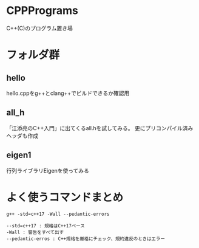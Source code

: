 # CPPPrograms
C++(C)のプログラム置き場

# フォルダ群

## hello

hello.cppをg++とclang++でビルドできるか確認用

## all_h

「江添亮のC++入門」に出てくるall.hを試してみる。
更にプリコンパイル済みヘッダも作成

## eigen1

行列ライブラリEigenを使ってみる

# よく使うコマンドまとめ

```
g++ -std=c++17 -Wall --pedantic-errors

--std=c++17 : 規格はC++17ベース
-Wall : 警告をすべて出す
--pedantic-erros : C++規格を厳格にチェック、規約違反のときはエラー
```
